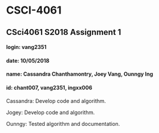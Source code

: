 # CSCI-4061
## CSci4061 S2018 Assignment 1
#### login: vang2351
#### date: 10/05/2018
#### name: Cassandra Chanthamontry, Joey Vang, Ounngy Ing 
#### id: chant007, vang2351, ingxx006

Cassandra: Develop code and algorithm.

Jogey: Develop code and algorithm.

Ounngy: Tested algorithm and documentation.

